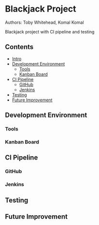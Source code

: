 # Blackjack Project
Authors: Toby Whitehead, Komal Komal

Blackjack project with CI pipeline and testing

## Contents

* [Intro](#Blackjack-Project)
* [Development Environment](#Development-Environment)
  * [Tools](#Tools)
  * [Kanban Board](#Kanban-Board)
* [CI Pipeline](#CI-Pipeline)
  * [GitHub](#GitHub)
  * [Jenkins](#Jenkins)
* [Testing](#Testing)
* [Future Improvement](#Future-Improvement)

## Development Environment

### Tools

### Kanban Board

## CI Pipeline

### GitHub

### Jenkins

## Testing

## Future Improvement


